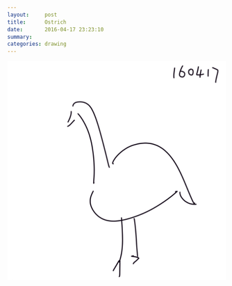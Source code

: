 ```yaml
---
layout:     post
title:      Ostrich
date:       2016-04-17 23:23:10
summary:    
categories: drawing
---
```

![Ostrich](/images/diary/Ostrich.png "Don't be.")
